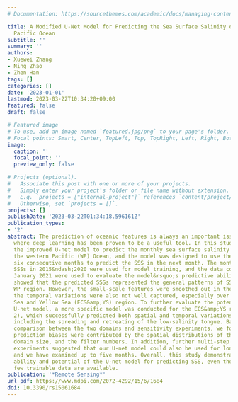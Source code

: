 ```yaml
---
# Documentation: https://sourcethemes.com/academic/docs/managing-content/

title: A Modified U-Net Model for Predicting the Sea Surface Salinity over the Western
  Pacific Ocean
subtitle: ''
summary: ''
authors:
- Xuewei Zhang
- Ning Zhao
- Zhen Han
tags: []
categories: []
date: '2023-01-01'
lastmod: 2023-03-22T10:34:20+09:00
featured: false
draft: false

# Featured image
# To use, add an image named `featured.jpg/png` to your page's folder.
# Focal points: Smart, Center, TopLeft, Top, TopRight, Left, Right, BottomLeft, Bottom, BottomRight.
image:
  caption: ''
  focal_point: ''
  preview_only: false

# Projects (optional).
#   Associate this post with one or more of your projects.
#   Simply enter your project's folder or file name without extension.
#   E.g. `projects = ["internal-project"]` references `content/project/deep-learning/index.md`.
#   Otherwise, set `projects = []`.
projects: []
publishDate: '2023-03-22T01:34:18.596161Z'
publication_types:
- '2'
abstract: The prediction of oceanic features is always an important issue in oceanography,
  where deep learning has been proven to be a useful tool. In this study, we applied
  the improved U-net model to predict the monthly sea surface salinity (SSS) over
  the western Pacific (WP) Ocean, and the model was designed to use the SSSs from
  six consecutive months to predict the SSS in the next month. The monthly satellite-based
  SSSs in 2015&ndash;2020 were used for model training, and the data collected after
  January 2021 were used to evaluate the model&rsquo;s predictive abilities. The results
  showed that the predicted SSSs represented the general patterns of SSSs over the
  WP region. However, the small-scale features were smoothed out in the model, and
  the temporal variations were also not well captured, especially over the East China
  Sea and Yellow Sea (ECS&amp;YS) region. To further evaluate the potential of the
  U-net model, a more specific model was conducted for the ECS&amp;YS region (Domain
  2), which successfully predicted both spatial and temporal variations in the SSSs,
  including the spreading and retreating of the low-salinity tongue. Based on the
  comparison between the two domains and sensitivity experiments, we found that the
  prediction biases were contributed by the spatial distributions of the SSSs, the
  domain size, and the filter numbers. In addition, further multi-step prediction
  experiments suggested that our U-net model could also be used for long-time prediction,
  and we have examined up to five months. Overall, this study demonstrated the great
  ability and potential of the U-net model for predicting SSS, even though only a
  few trainable data are available.
publication: '*Remote Sensing*'
url_pdf: https://www.mdpi.com/2072-4292/15/6/1684
doi: 10.3390/rs15061684
---
```

